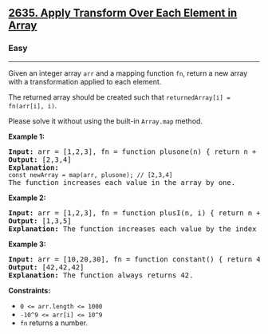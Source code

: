 <h2><a href="https://leetcode.com/problems/apply-transform-over-each-element-in-array">2635. Apply Transform Over Each Element in Array</a></h2><h3>Easy</h3><hr><div>

<p>Given an integer array <code>arr</code> and a mapping function <code>fn</code>, return a new array with a transformation applied to each element.</p>

<p>The returned array should be created such that <code>returnedArray[i] = fn(arr[i], i)</code>.</p>

<p>Please solve it without using the built-in <code>Array.map</code> method.</p>

<p><strong>Example 1:</strong></p>

<pre><strong>Input:</strong> arr = [1,2,3], fn = function plusone(n) { return n + 1; }
<strong>Output:</strong> [2,3,4]
<strong>Explanation:</strong>
<code>const newArray = map(arr, plusone); // [2,3,4]</code>
The function increases each value in the array by one. 
</pre>

<p><strong>Example 2:</strong></p>

<pre><strong>Input:</strong> arr = [1,2,3], fn = function plusI(n, i) { return n + i; }
<strong>Output:</strong> [1,3,5]
<strong>Explanation:</strong> The function increases each value by the index it resides in.
</pre>

<p><strong>Example 3:</strong></p>

<pre><strong>Input:</strong> arr = [10,20,30], fn = function constant() { return 42; }
<strong>Output:</strong> [42,42,42]
<strong>Explanation:</strong> The function always returns 42.
</pre>

<p><strong>Constraints:</strong></p>

<ul>
  <li><code>0 &lt;= arr.length &lt;= 1000</code></li>
  <li><code>-10^9 &lt;= arr[i] &lt;= 10^9</code></li>
  <li><code>fn</code> returns a number.</li>
</ul>
</div>
